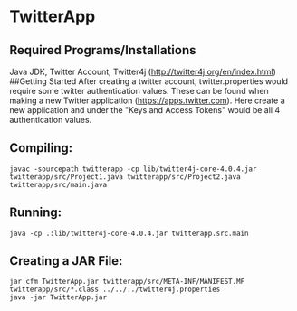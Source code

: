 # TwitterApp

## Required Programs/Installations
Java JDK, Twitter Account, Twitter4j (http://twitter4j.org/en/index.html)
##Getting Started
After creating a twitter account, twitter.properties would require some twitter authentication values. These can be found when making a new Twitter application (https://apps.twitter.com). Here create a new application and under the "Keys and Access Tokens" would be all 4 authentication values.
## Compiling: 
```
javac -sourcepath twitterapp -cp lib/twitter4j-core-4.0.4.jar twitterapp/src/Project1.java twitterapp/src/Project2.java twitterapp/src/main.java
```
## Running:
```
java -cp .:lib/twitter4j-core-4.0.4.jar twitterapp.src.main
```
## Creating a JAR File:
```
jar cfm TwitterApp.jar twitterapp/src/META-INF/MANIFEST.MF twitterapp/src/*.class ../../../twitter4j.properties
java -jar TwitterApp.jar

```
